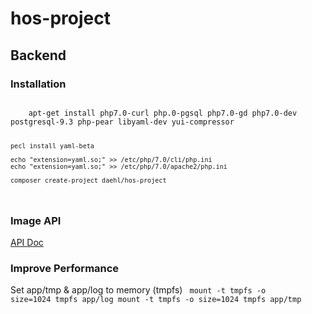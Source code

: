 # hos-project

## Backend

### Installation
<code>
    apt-get install php7.0-curl php.0-pgsql php7.0-gd php7.0-dev postgresql-9.3 php-pear libyaml-dev yui-compressor

    pecl install yaml-beta

    echo "extension=yaml.so;" >> /etc/php/7.0/cli/php.ini
    echo "extension=yaml.so;" >> /etc/php/7.0/apache2/php.ini

    composer create-project daehl/hos-project
</code>

### Image API
[API Doc](http://glide.thephpleague.com/1.0/api/quick-reference/)

### Improve Performance

Set app/tmp & app/log to memory (tmpfs)
<code>
    mount -t tmpfs -o size=1024 tmpfs app/log
    mount -t tmpfs -o size=1024 tmpfs app/tmp
</code>